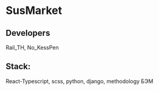 # SusMarket

## Developers

Rail_TH, No_KessPen

## Stack:

React-Typescript, scss, python, django, methodology БЭМ
